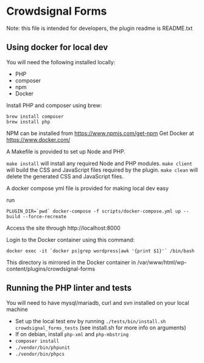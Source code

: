 # Crowdsignal Forms

Note: this file is intended for developers, the plugin readme
is README.txt

## Using docker for local dev

You will need the following installed locally:
* PHP
* composer
* npm
* Docker

Install PHP and composer using brew:
```
brew install composer
brew install php
```
NPM can be installed from https://www.npmjs.com/get-npm
Get Docker at https://www.docker.com/

A Makefile is provided to set up Node and PHP.

`make install` will install any required Node and PHP modules.
`make client` will build the CSS and JavaScript files required by the plugin.
`make clean` will delete the generated CSS and JavaScript files.

A docker compose yml file is provided for making local dev easy

run 
```
PLUGIN_DIR=`pwd` docker-compose -f scripts/docker-compose.yml up --build --force-recreate
```

Access the site through http://localhost:8000

Login to the Docker container using this command:
```
docker exec -it `docker ps|grep wordpress|awk '{print $1}'` /bin/bash
```

This directory is mirrored in the Docker container in /var/www/html/wp-content/plugins/crowdsignal-forms

## Running the PHP linter and tests

You will need to have mysql/mariadb, curl and svn installed on your local machine

* Set up the local test env by running `./tests/bin/install.sh crowdsignal_forms_tests` (see install.sh for more info on arguments)
* If on debian, install `php-xml` and `php-mbstring`
* `composer install`
* `./vendor/bin/phpunit`
* `./vendor/bin/phpcs`
